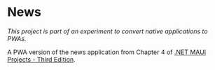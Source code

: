 # News

_This project is part of an experiment to convert native applications to PWAs._

A PWA version of the news application from Chapter 4 of [.NET MAUI Projects - Third Edition](https://learning.oreilly.com/library/view/net-maui-projects/9781837634910/).
